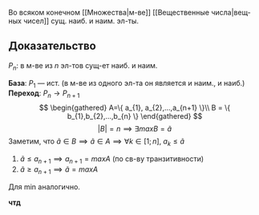 Во всяком конечном [[Множества|м-ве]] [[Вещественные числа|вещ-ных чисел]] сущ. наиб. и наим. эл-ты. 

## Доказательство

$P_n$: в м-ве из $n$ эл-тов сущ-ет наиб. и наим.

**База**: $P_{1}$ — ист. (в м-ве из одного эл-та он является и наим., и наиб.)
**Переход**: $P_{n}\to P_{n+1}$
$$
\begin{gathered}
A=\{ a_{1}, a_{2},...,a_{n+1} \}\\
B = \{ b_{1},b_{2},...,b_{n} \}
\end{gathered}
$$
$$
|B|=n \implies \exists maxB=\widetilde{a}
$$
Заметим, что $\widetilde{a}\in B\implies \widetilde{a}\in A\implies \forall k\in[1;n],\ a_{k}\leq\widetilde{a}$

1. $\widetilde{a}\leq a_{n+1}\implies a_{n+1}=maxA\text{ (по св-ву транзитивности)}$
2. $\widetilde{a}\geq a_{n+1}\implies\widetilde{a}=maxA$

Для min аналогично.

**чтд**